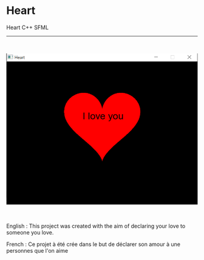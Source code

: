 # Heart
Heart C++ SFML

---

<br>


![heart.png](heart.png)

<br>


English : 
This project was created with the aim of declaring your love to someone you love. 


French : Ce projet à été crée dans le but de déclarer son amour à une personnes que l'on aime 